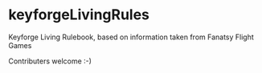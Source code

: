 # keyforgeLivingRules
Keyforge Living Rulebook, based on information taken from Fanatsy Flight Games

Contributers welcome :-)
